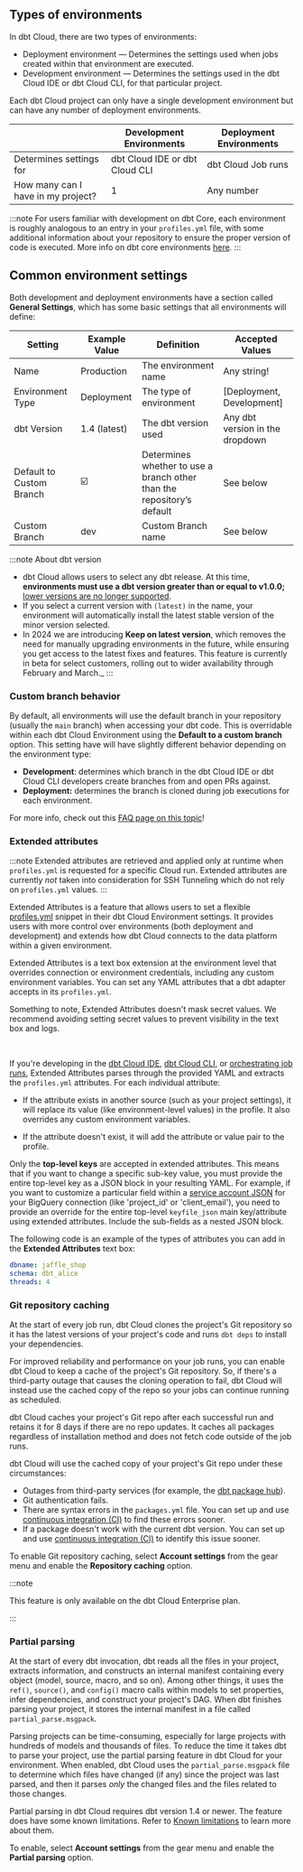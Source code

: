 ## Types of environments

In dbt Cloud, there are two types of environments:
- Deployment environment &mdash; Determines the settings used when jobs created within that environment are executed. 
- Development environment &mdash; Determines the settings used in the dbt Cloud IDE or dbt Cloud CLI, for that particular project. 

Each dbt Cloud project can only have a single development environment but can have any number of deployment environments.

|  | Development Environments | Deployment Environments |
| --- | --- | --- |
| Determines settings for | dbt Cloud IDE or dbt Cloud CLI | dbt Cloud Job runs |
| How many can I have in my project? | 1 | Any number |

:::note 
For users familiar with development on dbt Core, each environment is roughly analogous to an entry in your `profiles.yml` file, with some additional information about your repository to ensure the proper version of code is executed. More info on dbt core environments [here](/docs/core/dbt-core-environments).
:::

## Common environment settings

Both development and deployment environments have a section called **General Settings**, which has some basic settings that all environments will define:

| Setting | Example Value | Definition | Accepted Values |
| --- | --- | --- | --- |
| Name | Production  | The environment name  | Any string! |
| Environment Type | Deployment | The type of environment | [Deployment, Development] |
| dbt Version | 1.4 (latest) | The dbt version used  | Any dbt version in the dropdown |
| Default to Custom Branch | ☑️ | Determines whether to use a branch other than the repository’s default  | See below |
| Custom Branch | dev | Custom Branch name | See below |

:::note About dbt version

- dbt Cloud allows users to select any dbt release. At this time, **environments must use a dbt version greater than or equal to v1.0.0;** [lower versions are no longer supported](/docs/dbt-versions/upgrade-dbt-version-in-cloud).
- If you select a current version with `(latest)` in the name, your environment will automatically install the latest stable version of the minor version selected.
- In 2024 we are introducing **Keep on latest version**, which removes the need for manually upgrading environments in the future, while ensuring you get access to the latest fixes and features. This feature is currently in beta for select customers, rolling out to wider availability through February and March._
:::

### Custom branch behavior

By default, all environments will use the default branch in your repository (usually the `main` branch) when accessing your dbt code. This is overridable within each dbt Cloud Environment using the **Default to a custom branch** option. This setting have will have slightly different behavior depending on the environment type:

- **Development**: determines which branch in the dbt Cloud IDE or dbt Cloud CLI developers create branches from and open PRs against.
- **Deployment:** determines the branch is cloned during job executions for each environment.

For more info, check out this [FAQ page on this topic](/faqs/Environments/custom-branch-settings)!


### Extended attributes

:::note 
Extended attributes are retrieved and applied only at runtime when `profiles.yml` is requested for a specific Cloud run. Extended attributes are currently _not_ taken into consideration for SSH Tunneling which do not rely on `profiles.yml` values.
:::

Extended Attributes is a feature that allows users to set a flexible [profiles.yml](/docs/core/connect-data-platform/profiles.yml) snippet in their dbt Cloud Environment settings. It provides users with more control over environments (both deployment and development) and extends how dbt Cloud connects to the data platform within a given environment.

Extended Attributes is a text box extension at the environment level that overrides connection or environment credentials, including any custom environment variables. You can set any YAML attributes that a dbt adapter accepts in its `profiles.yml`.

Something to note, Extended Attributes doesn't mask secret values. We recommend avoiding setting secret values to prevent visibility in the text box and logs. 

<Lightbox src="/img/docs/dbt-cloud/using-dbt-cloud/extended-attributes.jpg" width="95%" title="Extended Attributes helps users add profiles.yml attributes to dbt Cloud Environment settings using a free form text box." /> <br />

If you're developing in the [dbt Cloud IDE](/docs/cloud/dbt-cloud-ide/develop-in-the-cloud), [dbt Cloud CLI](/docs/cloud/cloud-cli-installation), or [orchestrating job runs](/docs/deploy/deployments), Extended Attributes parses through the provided YAML and extracts the `profiles.yml` attributes. For each individual attribute:

- If the attribute exists in another source (such as your project settings), it will replace its value (like environment-level values) in the profile. It also overrides any custom environment variables.

- If the attribute doesn't exist, it will add the attribute or value pair to the profile. 

Only the **top-level keys** are accepted in extended attributes. This means that if you want to change a specific sub-key value, you must provide the entire top-level key as a JSON block in your resulting YAML. For example, if you want to customize a particular field within a [service account JSON](/docs/core/connect-data-platform/bigquery-setup#service-account-json) for your BigQuery connection (like 'project_id' or 'client_email'), you need to provide an override for the entire top-level `keyfile_json` main key/attribute using extended attributes. Include the sub-fields as a nested JSON block.

The following code is an example of the types of attributes you can add in the **Extended Attributes** text box:

```yaml
dbname: jaffle_shop      
schema: dbt_alice      
threads: 4
```

### Git repository caching 

At the start of every job run, dbt Cloud clones the project's Git repository so it has the latest versions of your project's code and runs `dbt deps` to install your dependencies. 

For improved reliability and performance on your job runs, you can enable dbt Cloud to keep a cache of the project's Git repository. So, if there's a third-party outage that causes the cloning operation to fail, dbt Cloud will instead use the cached copy of the repo so your jobs can continue running as scheduled. 

dbt Cloud caches your project's Git repo after each successful run and retains it for 8 days if there are no repo updates. It caches all packages regardless of installation method and does not fetch code outside of the job runs. 

dbt Cloud will use the cached copy of your project's Git repo under these circumstances:

- Outages from third-party services (for example, the [dbt package hub](https://hub.getdbt.com/)).
- Git authentication fails.
- There are syntax errors in the `packages.yml` file. You can set up and use [continuous integration (CI)](/docs/deploy/continuous-integration) to find these errors sooner.
- If a package doesn't work with the current dbt version. You can set up and use [continuous integration (CI)](/docs/deploy/continuous-integration) to identify this issue sooner.

To enable Git repository caching, select **Account settings** from the gear menu and enable the **Repository caching** option. 

<Lightbox src="/img/docs/deploy/example-account-settings.png" width="85%" title="Example of the Repository caching option" />

:::note

This feature is only available on the dbt Cloud Enterprise plan. 

:::

### Partial parsing

At the start of every dbt invocation, dbt reads all the files in your project, extracts information, and constructs an internal manifest containing every object (model, source, macro, and so on). Among other things, it uses the `ref()`, `source()`, and `config()` macro calls within models to set properties, infer dependencies, and construct your project's DAG. When dbt finishes parsing your project, it stores the internal manifest in a file called `partial_parse.msgpack`. 

Parsing projects can be time-consuming, especially for large projects with hundreds of models and thousands of files. To reduce the time it takes dbt to parse your project, use the partial parsing feature in dbt Cloud for your environment. When enabled, dbt Cloud uses the `partial_parse.msgpack` file to determine which files have changed (if any) since the project was last parsed, and then it parses _only_ the changed files and the files related to those changes.

Partial parsing in dbt Cloud requires dbt version 1.4 or newer. The feature does have some known limitations. Refer to [Known limitations](/reference/parsing#known-limitations) to learn more about them.

To enable, select **Account settings** from the gear menu and enable the **Partial parsing** option.

<Lightbox src="/img/docs/deploy/example-account-settings.png" width="85%" title="Example of the Partial parsing option" />
